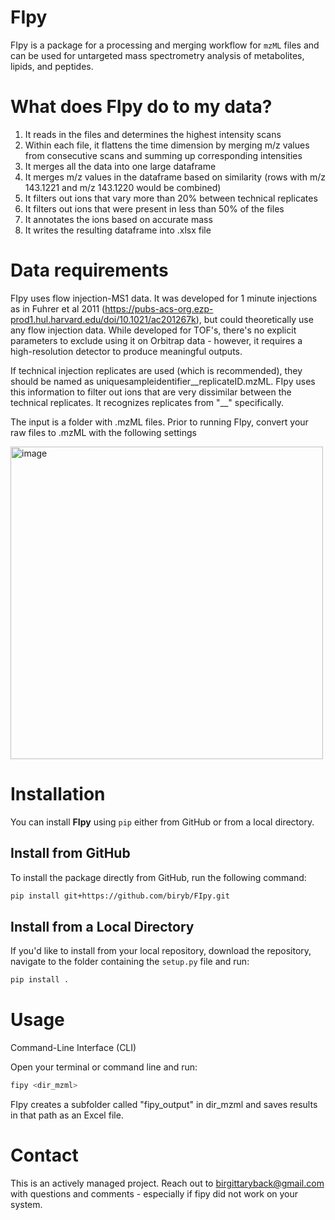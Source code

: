 # FIpy
FIpy is a package for a processing and merging workflow for `mzML` files and can be used for untargeted mass spectrometry analysis of metabolites, lipids, and peptides.

# What does FIpy do to my data?

1. It reads in the files and determines the highest intensity scans<br>
2. Within each file, it flattens the time dimension by merging m/z values from consecutive scans and summing up corresponding intensities<br>
3. It merges all the data into one large dataframe<br>
4. It merges m/z values in the dataframe based on similarity (rows with m/z 143.1221 and m/z 143.1220 would be combined)<br>
5. It filters out ions that vary more than 20% between technical replicates
6. It filters out ions that were present in less than 50% of the files
7. It annotates the ions based on accurate mass
8. It writes the resulting dataframe into .xlsx file

# Data requirements
FIpy uses flow injection-MS1 data. It was developed for 1 minute injections as in Fuhrer et al 2011 (https://pubs-acs-org.ezp-prod1.hul.harvard.edu/doi/10.1021/ac201267k), but could theoretically use any flow injection data. While developed for TOF's, there's no explicit parameters to exclude using it on Orbitrap data - however, it requires a high-resolution detector to produce meaningful outputs.<br>

If technical injection replicates are used (which is recommended), they should be named as uniquesampleidentifier__replicateID.mzML. FIpy uses this information to filter out ions that are very dissimilar between the technical replicates. It recognizes replicates from "__" specifically. <br>

The input is a folder with .mzML files. Prior to running FIpy, convert your raw files to .mzML with the following settings

<img width="500" alt="image" src="https://github.com/user-attachments/assets/c90588ae-3b81-454f-8f84-51a3dd1add27" />

# Installation

You can install **FIpy** using `pip` either from GitHub or from a local directory.

## Install from GitHub

To install the package directly from GitHub, run the following command:
```bash
pip install git+https://github.com/biryb/FIpy.git
```

## Install from a Local Directory

If you'd like to install from your local repository, download the repository, navigate to the folder containing the `setup.py` file and run:
```bash
pip install .
```

# Usage

Command-Line Interface (CLI)<br>

Open your terminal or command line and run:

```bash
fipy <dir_mzml>
```

FIpy creates a subfolder called "fipy_output" in dir_mzml and saves results in that path as an Excel file.

# Contact
This is an actively managed project. Reach out to birgittaryback@gmail.com with questions and comments - especially if fipy did not work on your system.
